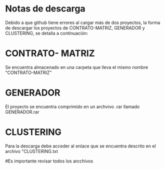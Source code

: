 # Notas de descarga 

Debido a que github tiene errores al cargar más de dos proyectos, la forma de descargar los proyectos de CONTRATO-MATRIZ, GENERADOR y CLUSTERING, se detalla a continuación:

# CONTRATO- MATRIZ 
Se encuentra almacenado en una carpeta que lleva el mismo nombre "CONTRATO-MATRIZ"

# GENERADOR
El proyecto se encuentra comprimido en un archvivo .rar llamado GENERADOR.rar

# CLUSTERING
Para la descarga debe acceder al enlace que se encuentra descrito en el archivo "CLUSTERING.txt



#Es importante revisar todos los arcchivos
